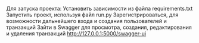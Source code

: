 Для запуска проекта: Установить зависимости из файла requirements.txt  
Запустить проект, используя файл run.py Зарегистрироваться, для возможности дальнейшего входа и создания пользователей и транзакций
Зайти в Swagger для просмотра, создания, редактирования и удаления транзакций http://127.0.0.1:5000/swagger-ui
